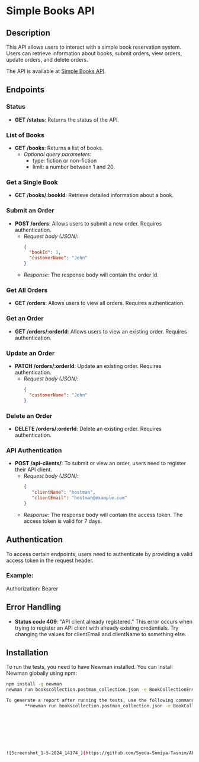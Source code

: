 # Simple Books API

## Description
This API allows users to interact with a simple book reservation system. Users can retrieve information about books, submit orders, view orders, update orders, and delete orders. 

The API is available at [Simple Books API](https://simple-books-api.glitch.me).

## Endpoints

### Status
- **GET /status**: Returns the status of the API.

### List of Books
- **GET /books**: Returns a list of books.
    - *Optional query parameters*:
        - type: fiction or non-fiction
        - limit: a number between 1 and 20.

### Get a Single Book
- **GET /books/:bookId**: Retrieve detailed information about a book.

### Submit an Order
- **POST /orders**: Allows users to submit a new order. Requires authentication.
    - *Request body (JSON)*:
        ```json
        {
          "bookId": 1,
          "customerName": "John"
        }
        ```
    - *Response*: The response body will contain the order Id.

### Get All Orders
- **GET /orders**: Allows users to view all orders. Requires authentication.

### Get an Order
- **GET /orders/:orderId**: Allows users to view an existing order. Requires authentication.

### Update an Order
- **PATCH /orders/:orderId**: Update an existing order. Requires authentication.
    - *Request body (JSON)*:
        ```json
        {
          "customerName": "John"
        }
        ```

### Delete an Order
- **DELETE /orders/:orderId**: Delete an existing order. Requires authentication.

### API Authentication
- **POST /api-clients/**: To submit or view an order, users need to register their API client.
    - *Request body (JSON)*:
        ```json
        {
           "clientName": "hostman",
           "clientEmail": "hostman@example.com"
        }
        ```
    - *Response*: The response body will contain the access token. The access token is valid for 7 days.

## Authentication
To access certain endpoints, users need to authenticate by providing a valid access token in the request header.

### Example:
Authorization: Bearer <YOUR TOKEN>

## Error Handling
- **Status code 409**: "API client already registered." This error occurs when trying to register an API client with already existing credentials. Try changing the values for clientEmail and clientName to something else.

## Installation
To run the tests, you need to have Newman installed. You can install Newman globally using npm:
```bash
npm install -g newman
newman run bookscollection.postman_collection.json -e BookCollectionEnvironment.postman_environment.json

To generate a report after running the tests, use the following command:
       **newman run bookscollection.postman_collection.json -e BookCollectionEnvironment.postman_environment.json -r cli,html**








![Screenshot_1-5-2024_14174_](https://github.com/Syeda-Somiya-Tasnim/API-Manual-testing-Book-Collection/assets/72883710/0956965c-60f0-467d-8835-dfd0b3b6e6d2)
